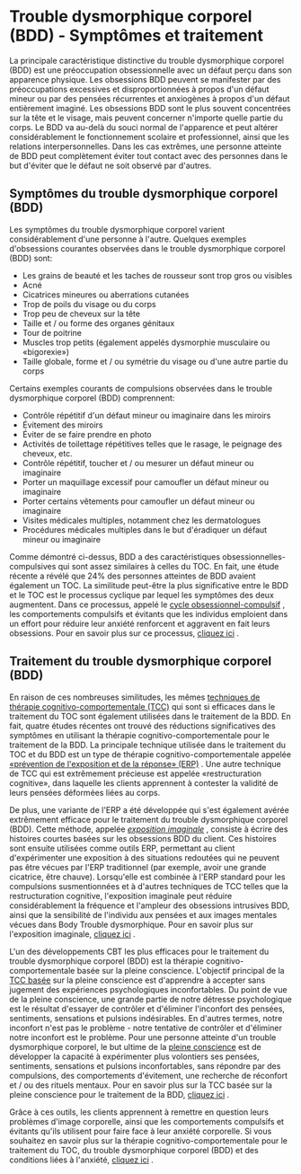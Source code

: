 # Trouble dysmorphique corporel (BDD) - Symptômes et traitement

La principale caractéristique distinctive du trouble dysmorphique corporel (BDD) est une préoccupation obsessionnelle avec un défaut perçu dans son apparence physique. Les obsessions BDD peuvent se manifester par des préoccupations excessives et disproportionnées à propos d'un défaut mineur ou par des pensées récurrentes et anxiogènes à propos d'un défaut entièrement imaginé. Les obsessions BDD sont le plus souvent concentrées sur la tête et le visage, mais peuvent concerner n'importe quelle partie du corps. Le BDD va au-delà du souci normal de l'apparence et peut altérer considérablement le fonctionnement scolaire et professionnel, ainsi que les relations interpersonnelles. Dans les cas extrêmes, une personne atteinte de BDD peut complètement éviter tout contact avec des personnes dans le but d'éviter que le défaut ne soit observé par d'autres.

## Symptômes du trouble dysmorphique corporel (BDD)

Les symptômes du trouble dysmorphique corporel varient considérablement d'une personne à l'autre. Quelques exemples d'obsessions courantes observées dans le trouble dysmorphique corporel (BDD) sont:

-  Les grains de beauté et les taches de rousseur sont trop gros ou visibles
-  Acné
-  Cicatrices mineures ou aberrations cutanées
-  Trop de poils du visage ou du corps
-  Trop peu de cheveux sur la tête
-  Taille et / ou forme des organes génitaux
-  Tour de poitrine
-  Muscles trop petits (également appelés dysmorphie musculaire ou «bigorexie»)
-  Taille globale, forme et / ou symétrie du visage ou d'une autre partie du corps

Certains exemples courants de compulsions observées dans le trouble dysmorphique corporel (BDD) comprennent:

-  Contrôle répétitif d'un défaut mineur ou imaginaire dans les miroirs
-  Évitement des miroirs
-  Éviter de se faire prendre en photo
-  Activités de toilettage répétitives telles que le rasage, le peignage des cheveux, etc.
-  Contrôle répétitif, toucher et / ou mesurer un défaut mineur ou imaginaire
-  Porter un maquillage excessif pour camoufler un défaut mineur ou imaginaire
-  Porter certains vêtements pour camoufler un défaut mineur ou imaginaire
-  Visites médicales multiples, notamment chez les dermatologues
-  Procédures médicales multiples dans le but d'éradiquer un défaut mineur ou imaginaire

Comme démontré ci-dessus, BDD a des caractéristiques obsessionnelles-compulsives qui sont assez similaires à celles du TOC. En fait, une étude récente a révélé que 24% des personnes atteintes de BDD avaient également un TOC. La similitude peut-être la plus significative entre le BDD et le TOC est le processus cyclique par lequel les symptômes des deux augmentent. Dans ce processus, appelé le [cycle obsessionnel-compulsif](https://ocdla.com/obsessivecompulsivecycle/ "Trouble dysmorphique corporel (BDD) et cycle obsessionnel-compulsif.") , les comportements compulsifs et évitants que les individus emploient dans un effort pour réduire leur anxiété renforcent et aggravent en fait leurs obsessions. Pour en savoir plus sur ce processus, [cliquez ici](https://ocdla.com/obsessivecompulsivecycle/ "Trouble dysmorphique corporel (BDD) et cycle obsessionnel-compulsif") .

## Traitement du trouble dysmorphique corporel (BDD)

En raison de ces nombreuses similitudes, les mêmes [techniques de thérapie cognitivo-comportementale (TCC)](https://ocdla.com/cognitivebehavioraltherapy/ "Traitement des troubles dysmorphiques corporels (BDD) avec thérapie cognitivo-comportementale.") qui sont si efficaces dans le traitement du TOC sont également utilisées dans le traitement de la BDD. En fait, quatre études récentes ont trouvé des réductions significatives des symptômes en utilisant la thérapie cognitivo-comportementale pour le traitement de la BDD. La principale technique utilisée dans le traitement du TOC et du BDD est un type de thérapie cognitivo-comportementale appelée [«prévention de l'exposition et de la réponse» (ERP)](https://ocdla.com/exposure-therapy-ocd-anxiety-1944 "ERP pour BDD") . Une autre technique de TCC qui est extrêmement précieuse est appelée «restructuration cognitive», dans laquelle les clients apprennent à contester la validité de leurs pensées déformées liées au corps.

De plus, une variante de l'ERP a été développée qui s'est également avérée extrêmement efficace pour le traitement du trouble dysmorphique corporel (BDD). Cette méthode, appelée _[exposition imaginale](https://ocdla.com/imaginal-exposure-ocd-anxiety-4847/)_ , consiste à écrire des histoires courtes basées sur les obsessions BDD du client. Ces histoires sont ensuite utilisées comme outils ERP, permettant au client d'expérimenter une exposition à des situations redoutées qui ne peuvent pas être vécues par l'ERP traditionnel (par exemple, avoir une grande cicatrice, être chauve). Lorsqu'elle est combinée à l'ERP standard pour les compulsions susmentionnées et à d'autres techniques de TCC telles que la restructuration cognitive, l'exposition imaginale peut réduire considérablement la fréquence et l'ampleur des obsessions intrusives BDD, ainsi que la sensibilité de l'individu aux pensées et aux images mentales vécues dans Body Trouble dysmorphique. Pour en savoir plus sur l'exposition imaginale, [cliquez ici](https://ocdla.com/imaginal-exposure-ocd-anxiety-4847/ "Exposition imaginale pour BDD") .

L'un des développements CBT les plus efficaces pour le traitement du trouble dysmorphique corporel (BDD) est la thérapie cognitivo-comportementale basée sur la pleine conscience. L'objectif principal de la [TCC basée](https://ocdla.com/mindfulness-cbt-ocd-anxiety/ "Traitement BDD avec la CBT basée sur la pleine conscience") sur la pleine conscience est d'apprendre à accepter sans jugement des expériences psychologiques inconfortables. Du point de vue de la pleine conscience, une grande partie de notre détresse psychologique est le résultat d'essayer de contrôler et d'éliminer l'inconfort des pensées, sentiments, sensations et pulsions indésirables. En d'autres termes, notre inconfort n'est pas le problème - notre tentative de contrôler et d'éliminer notre inconfort est le problème. Pour une personne atteinte d'un trouble dysmorphique corporel, le but ultime de la [pleine conscience](https://ocdla.com/mindfulness-workbook-ocd/ "Manuel de pleine conscience pour le TOC") est de développer la capacité à expérimenter plus volontiers ses pensées, sentiments, sensations et pulsions inconfortables, sans répondre par des compulsions, des comportements d'évitement, une recherche de réconfort et / ou des rituels mentaux. Pour en savoir plus sur la TCC basée sur la pleine conscience pour le traitement de la BDD, [cliquez ici](https://ocdla.com/mindfulness-cbt-ocd-anxiety/ "Traitement CBT basé sur la pleine conscience pour BDD") .

Grâce à ces outils, les clients apprennent à remettre en question leurs problèmes d'image corporelle, ainsi que les comportements compulsifs et évitants qu'ils utilisent pour faire face à leur anxiété corporelle. Si vous souhaitez en savoir plus sur la thérapie cognitivo-comportementale pour le traitement du TOC, du trouble dysmorphique corporel (BDD) et des conditions liées à l'anxiété, [cliquez ici](https://ocdla.com/cognitivebehavioraltherapy/ "Thérapie cognitivo-comportementale pour le traitement du trouble dysmorphique corporel (BDD)") .